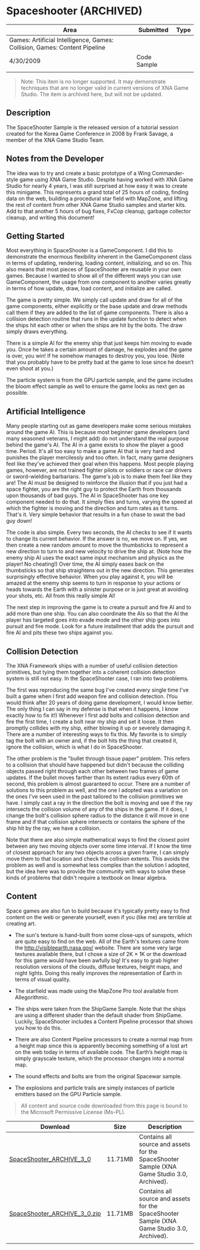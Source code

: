 # Spaceshooter (ARCHIVED)

|Area|Submitted|Type|
|-|-|-|
Games: Artificial Intelligence, Games: Collision, Games: Content Pipeline|
4/30/2009|Code Sample
||||

> Note: This item is no longer supported. It may demonstrate techniques that are no longer valid in current versions of XNA Game Studio. The item is archived here, but will not be updated.

## Description

The SpaceShooter Sample is the released version of a tutorial session created for the Korea Game Conference in 2008 by Frank Savage, a member of the XNA Game Studio Team.

## Notes from the Developer
The idea was to try and create a basic prototype of a Wing Commander-style game using XNA Game Studio. Despite having worked with XNA Game Studio for nearly 4 years, I was still surprised at how easy it was to create this minigame. This represents a grand total of 25 hours of coding, finding data on the web, building a procedural star field with MapZone, and lifting the rest of content from other XNA Game Studio samples and starter kits. Add to that another 5 hours of bug fixes, FxCop cleanup, garbage collector cleanup, and writing this document!

## Getting Started

Most everything in SpaceShooter is a GameComponent. I did this to demonstrate the enormous flexibility inherent in the GameComponent class in terms of updating, rendering, loading content, initializing, and so on. This also means that most pieces of SpaceShooter are reusable in your own games. Because I wanted to show all of the different ways you can use GameComponent, the usage from one component to another varies greatly in terms of how update, draw, load content, and initialize are called.

The game is pretty simple. We simply call update and draw for all of the game components, either explicitly or the base update and draw methods call them if they are added to the list of game components. There is also a collision detection routine that runs in the update function to detect when the ships hit each other or when the ships are hit by the bolts. The draw simply draws everything.

There is a simple AI for the enemy ship that just keeps him moving to evade you. Once he takes a certain amount of damage, he explodes and the game is over, you win! If he somehow manages to destroy you, you lose. (Note that you probably have to be pretty bad at the game to lose since he doesn’t even shoot at you.)

The particle system is from the GPU particle sample, and the game includes the bloom effect sample as well to ensure the game looks as next gen as possible.

## Artificial Intelligence

Many people starting out as game developers make some serious mistakes around the game AI. This is because most beginner game developers (and many seasoned veterans, I might add) do not understand the real purpose behind the game's AI. The AI in a game exists to show the player a good time. Period. It's all too easy to make a game AI that is very hard and punishes the player mercilessly and too often. In fact, many game designers feel like they've achieved their goal when this happens. Most people playing games, however, are not trained fighter pilots or soldiers or race car drivers or sword-wielding barbarians. The game's job is to make them feel like they are! The AI must be designed to reinforce the illusion that if you just had a space fighter, you are the right guy to protect the Earth from thousands upon thousands of bad guys. The AI in SpaceShooter has one key component needed to do that. It simply flies and turns, varying the speed at which the fighter is moving and the direction and turn rates as it turns. That's it. Very simple behavior that results in a fun chase to swat the bad guy down!

The code is also simple. Every two seconds, the AI checks to see if it wants to change its current behavior. If the answer is no, we move on. If yes, we then create a new random amount to move the thumbsticks to represent a new direction to turn to and new velocity to drive the ship at. (Note how the enemy ship AI uses the exact same input mechanism and physics as the player! No cheating!) Over time, the AI simply eases back on the thumbsticks so that ship straightens out in the new direction. This generates surprisingly effective behavior. When you play against it, you will be amazed at the enemy ship seems to turn in response to your actions or heads towards the Earth with a sinister purpose or is just great at avoiding your shots, etc. All from this really simple AI!

The next step in improving the game is to create a pursuit and fire AI and to add more than one ship. You can also coordinate the AIs so that the AI the player has targeted goes into evade mode and the other ship goes into pursuit and fire mode. Look for a future installment that adds the pursuit and fire AI and pits these two ships against you.

## Collision Detection

The XNA Framework ships with a number of useful collision detection primitives, but tying them together into a coherent collision detection system is still not easy. In the SpaceShooter case, I ran into two problems.

The first was reproducing the same bug I've created every single time I've built a game when I first add weapon fire and collision detection. (You would think after 20 years of doing game development, I would know better. The only thing I can say in my defense is that when it happens, I know exactly how to fix it!) Whenever I first add bolts and collision detection and fire the first time, I create a bolt near my ship and set it loose. It then promptly collides with my ship, either blowing it up or severely damaging it. There are a number of interesting ways to fix this. My favorite is to simply tag the bolt with an owner and, if the bolt hits the thing that created it, ignore the collision, which is what I do in SpaceShooter.

The other problem is the "bullet through tissue paper" problem. This refers to a collision that should have happened but didn't because the colliding objects passed right through each other between two frames of game updates. If the bullet moves farther than its extent radius every 60th of second, this problem is almost guaranteed to occur. There are a number of solutions to this problem as well, and the one I adopted was a variation on the ones I've seen used in the past tailored to the collision primitives we have. I simply cast a ray in the direction the bolt is moving and see if the ray intersects the collision volume of any of the ships in the game. If it does, I change the bolt's collision sphere radius to the distance it will move in one frame and if that collision sphere intersects or contains the sphere of the ship hit by the ray, we have a collision.

Note that there are also simple mathematical ways to find the closest point between any two moving objects over some time interval. If I know the time of closest approach for any two objects across a given frame, I can simply move them to that location and check the collision extents. This avoids the problem as well and is somewhat less complex than the solution I adopted, but the idea here was to provide the community with ways to solve these kinds of problems that didn't require a textbook on linear algebra.

## Content

Space games are also fun to build because it's typically pretty easy to find content on the web or generate yourself, even if you (like me) are terrible at creating art.

* The sun's texture is hand-built from some close-ups of sunspots, which are quite easy to find on the web. All of the Earth's textures came from the http://visibleearth.nasa.gov/ website. There are some very large textures available there, but I chose a size of 2K × 1K or the download for this game would have been awfully big! It's easy to grab higher resolution versions of the clouds, diffuse textures, height maps, and night lights. Doing this really improves the representation of Earth in terms of visual quality.

* The starfield was made using the MapZone Pro tool available from Allegorithmic.

* The ships were taken from the ShipGame Sample. Note that the ships are using a different shader than the default shader from ShipGame. Luckily, SpaceShooter includes a Content Pipeline processor that shows you how to do this.

* There are also Content Pipeline processors to create a normal map from a height map since this is apparently becoming something of a lost art on the web today in terms of available code. The Earth’s height map is simply grayscale texture, which the processor changes into a normal map.

* The sound effects and bolts are from the original Spacewar sample.

* The explosions and particle trails are simply instances of particle emitters based on the GPU Particle sample.

> All content and source code downloaded from this page is bound to the Microsoft Permissive License (Ms-PL).

Download | Size | Description
---|---|---|
[SpaceShooter_ARCHIVE_3_0](https://github.com/simondarksidej/XNAGameStudio/tree/master/Samples/SpaceShooter_ARCHIVE_3_0) | 11.71MB | Contains all source and assets for the SpaceShooter Sample (XNA Game Studio 3.0, Archived).
[SpaceShooter_ARCHIVE_3_0.zip](https://github.com/simondarksidej/XNAGameStudioZips/raw/zips/SpaceShooter_ARCHIVE_3_0.zip) | 11.71MB | Contains all source and assets for the SpaceShooter Sample (XNA Game Studio 3.0, Archived).
||||
